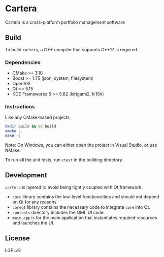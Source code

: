 # Cartera
Cartera is a cross-platform portfolio management software

## Build
To build `cartera`, a C++ compiler that supports C++17 is required.

### Dependencies
 - CMake >= 3.10
 - Boost >= 1.75 (json, system, filesystem)
 - OpenSSL
 - Qt >= 5.15
 - KDE Frameworks 5 >= 5.82 (kirigami2, ki18n)

### Instructions
Like any CMake-based projects,

```sh
mkdir build && cd build
cmake ..
make -j
```

Note: On Windows, you can either open the project in Visual Studio, or use NMake.

To run all the unit tests, run `ctest` in the building directory.

## Development
`cartera` is layered to avoid being tightly coupled with Qt framework:
 - `core` library contains the low-level functionalities and should not depend on Qt for any reasons.
 - `coreqt` library contains the necessary code to integrate `core` into Qt.
 - `contents` directory includes the QML UI code.
 - `main.cpp` is for the main application that instantiates required resources and launches the UI.

## License
LGPLv3

